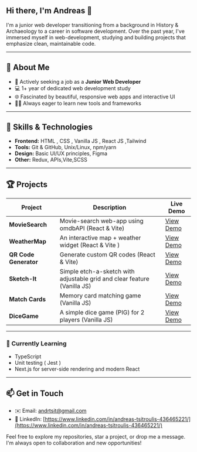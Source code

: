 ## Hi there, I'm Andreas 👋

I'm a junior web developer transitioning from a background in History & Archaeology to a career in software development. Over the past year, I've immersed myself in web-development, studying and building projects that emphasize clean, maintainable code.

---

## 🚀 About Me

- 🚀 Actively seeking a job as a **Junior Web Developer**
- 💻 1+ year of dedicated web development study
- 🌐 Fascinated by beautiful, responsive web apps and interactive UI
- 🧑‍💻 Always eager to learn new tools and frameworks



---

## 🔧 Skills & Technologies

* **Frontend:** HTML , CSS , Vanilla JS , React JS ,Tailwind 
* **Tools:** Git & GitHub, Unix/Linux, npm/yarn 
* **Design:** Basic UI/UX principles, Figma
* **Other:** Redux, APIs,Vite,SCSS

---

## 🏆 Projects

| Project               | Description                                                                            | Live Demo                                                |
| --------------------- | -------------------------------------------------------------------------------------- | -------------------------------------------------------- |
| **MovieSearch**       | Movie-search web-app using omdbAPI (React & Vite)                                      | [View Demo](https://andrtsit.github.io/MovieSearch/)        |
| **WeatherMap**        | An interactive map + weather widget (React & Vite )                                    | [View Demo](https://andrtsit.github.io/DiceGame/)        |
| **QR Code Generator** | Generate custom QR codes (React & Vite)                                                | [View Demo](https://andrtsit.github.io/QR-Code-Generator/)|
| **Sketch-It**         | Simple etch-a-sketch with adjustable grid and clear feature (Vanilla JS)               | [View Demo](https://andrtsit.github.io/Sketch-It/)       |
| **Match Cards**       | Memory card matching game  (Vanilla JS)                                                | [View Demo](https://andrtsit.github.io/Match-cards/)     |
| **DiceGame**          | A simple dice game (PIG) for 2 players (Vanilla JS)                                    | [View Demo](https://andrtsit.github.io/DiceGame/)        |


---

### 🌱 Currently Learning

- TypeScript
- Unit testing ( Jest ) 
- Next.js for server-side rendering and modern React

---


## 📫 Get in Touch

* ✉️  Email: [andrtsit@gmail.com](mailto:andrtsit@gmail.com)
* 🔗  LinkedIn: [https://www.linkedin.com/in/andreas-tsitroulis-436465221/](https://www.linkedin.com/in/andreas-tsitroulis-436465221/)


Feel free to explore my repositories, star a project, or drop me a message. I'm always open to collaboration and new opportunities!
